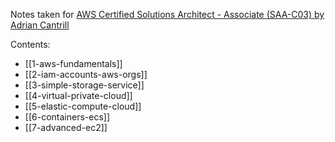 Notes taken for [AWS Certified Solutions Architect - Associate (SAA-C03) by Adrian Cantrill](https://learn.cantrill.io/p/aws-certified-solutions-architect-associate-saa-c03)

Contents:
- [[1-aws-fundamentals]]
- [[2-iam-accounts-aws-orgs]]
- [[3-simple-storage-service]]
- [[4-virtual-private-cloud]]
- [[5-elastic-compute-cloud]]
- [[6-containers-ecs]]
- [[7-advanced-ec2]]

